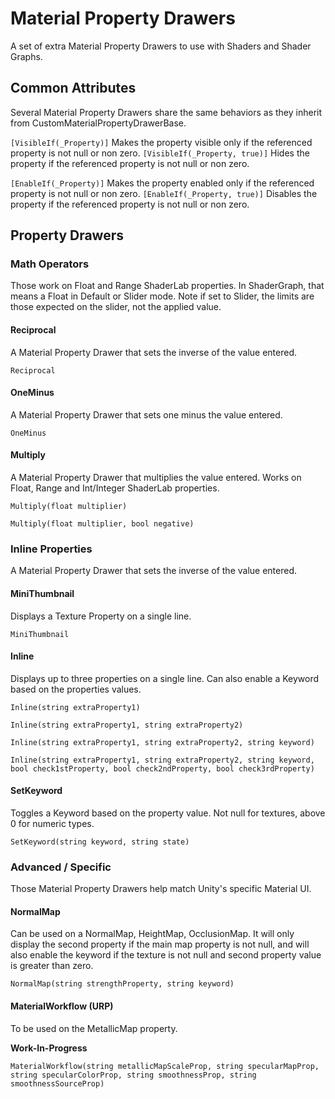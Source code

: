 # Material Property Drawers
A set of extra Material Property Drawers to use with Shaders and Shader Graphs.

## Common Attributes
Several Material Property Drawers share the same behaviors as they inherit from CustomMaterialPropertyDrawerBase.

`[VisibleIf(_Property)]`
Makes the property visible only if the referenced property is not null or non zero.
`[VisibleIf(_Property, true)]`
Hides the property if the referenced property is not null or non zero.

`[EnableIf(_Property)]`
Makes the property enabled only if the referenced property is not null or non zero.
`[EnableIf(_Property, true)]`
Disables the property if the referenced property is not null or non zero.

## Property Drawers
### Math Operators
Those work on Float and Range ShaderLab properties.
In ShaderGraph, that means a Float in Default or Slider mode.
Note if set to Slider, the limits are those expected on the slider, not the applied value.

#### Reciprocal
A Material Property Drawer that sets the inverse of the value entered.

`Reciprocal`

#### OneMinus
A Material Property Drawer that sets one minus the value entered.

`OneMinus`

#### Multiply
A Material Property Drawer that multiplies the value entered.
Works on Float, Range and Int/Integer ShaderLab properties.

`Multiply(float multiplier)`

`Multiply(float multiplier, bool negative)`

### Inline Properties
A Material Property Drawer that sets the inverse of the value entered.

#### MiniThumbnail
Displays a Texture Property on a single line.

`MiniThumbnail`

#### Inline
Displays up to three properties on a single line.
Can also enable a Keyword based on the properties values.

`Inline(string extraProperty1)`

`Inline(string extraProperty1, string extraProperty2)`

`Inline(string extraProperty1, string extraProperty2, string keyword)`

`Inline(string extraProperty1, string extraProperty2, string keyword, bool check1stProperty, bool check2ndProperty, bool check3rdProperty)`

#### SetKeyword
Toggles a Keyword based on the property value.
Not null for textures, above 0 for numeric types.

`SetKeyword(string keyword, string state)`

### Advanced / Specific
Those Material Property Drawers help match Unity's specific Material UI.

#### NormalMap
Can be used on a NormalMap, HeightMap, OcclusionMap.
It will only display the second property if the main map property is not null, and will also enable the keyword if the texture is not null and second property value is greater than zero.

`NormalMap(string strengthProperty, string keyword)`

#### MaterialWorkflow (URP)
To be used on the MetallicMap property.

**Work-In-Progress**

`MaterialWorkflow(string metallicMapScaleProp, string specularMapProp, string specularColorProp, string smoothnessProp, string smoothnessSourceProp)`

